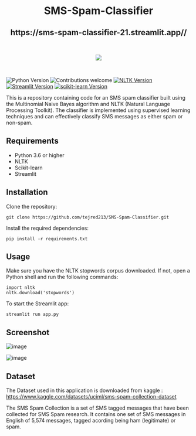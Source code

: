 <h1 align='center'> SMS-Spam-Classifier </h1>
<h2 align='center'> https://sms-spam-classifier-21.streamlit.app//</h2>

<br>
<p align="center"> <img src='https://github.com/tejred213/SMS-Spam-Classifier/assets/86062873/af47243a-75a7-4029-9686-073ccd65ca0c'></p>
<br>

![Python Version](https://img.shields.io/badge/Python-3.10-green)
![Contributions welcome](https://img.shields.io/badge/Contributions-Welcome-yellow)
[![NLTK Version](https://img.shields.io/badge/NLTK-3.6-orange.svg)](https://www.nltk.org/)
[![Streamlit Version](https://img.shields.io/badge/Streamlit-1.15.0-red.svg)](https://www.streamlit.io/)
[![scikit-learn Version](https://img.shields.io/badge/scikit--learn-0.24.2-lightbrown.svg)](https://scikit-learn.org/)



This is a repository containing code for an SMS spam classifier built using the Multinomial Naive Bayes algorithm and NLTK (Natural Language Processing Toolkit). The classifier is implemented using supervised learning techniques and can effectively classify SMS messages as either spam or non-spam.

## Requirements
- Python 3.6 or higher
- NLTK
- Scikit-learn
- Streamlit

## Installation
Clone the repository:
```shell
git clone https://github.com/tejred213/SMS-Spam-Classifier.git
```

Install the required dependencies:
```shell
pip install -r requirements.txt
```
## Usage
Make sure you have the NLTK stopwords corpus downloaded. If not, open a Python shell and run the following commands:
```shell
import nltk
nltk.download('stopwords')
```

To start the Streamlit app:
```shell
streamlit run app.py
```
## Screenshot
![image](https://github.com/tejred213/SMS-Spam-Classifier/assets/86062873/049ba5bc-8904-48ab-a4b8-15b390f3359c)


![image](https://github.com/tejred213/SMS-Spam-Classifier/assets/86062873/0796dffb-e967-4f4f-b76b-90feedf60730)

## Dataset
The Dataset used in this application is downloaded from kaggle : https://www.kaggle.com/datasets/uciml/sms-spam-collection-dataset

The SMS Spam Collection is a set of SMS tagged messages that have been collected for SMS Spam research. It contains one set of SMS messages in English of 5,574 messages, tagged acording being ham (legitimate) or spam.
